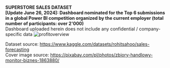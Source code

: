 **SUPERSTORE SALES DATASET**<br>
**[Update June 26, 2024]: Dashboard nominated for the Top 6 submissions in a global Power BI competition organized by the current employer (total number of participants: over 2'000)**<br>
Dashboard uploaded herein does not include any confidential / company-specific data
![profitoverview](https://github.com/Anna-portfolio/Power-BI-Superstore-Sales-Dashboard/assets/75646880/9c4edea3-2ed9-471a-8485-518341a18843)

Dataset source: https://www.kaggle.com/datasets/rohitsahoo/sales-forecasting <br>
Cover image source: https://pixabay.com/pl/photos/zbiory-handlowy-monitor-biznes-1863880/
